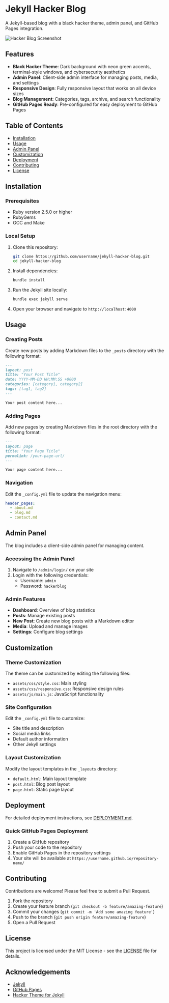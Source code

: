 # Jekyll Hacker Blog

A Jekyll-based blog with a black hacker theme, admin panel, and GitHub Pages integration.

![Hacker Blog Screenshot](assets/images/screenshot.png)

## Features

- **Black Hacker Theme**: Dark background with neon green accents, terminal-style windows, and cybersecurity aesthetics
- **Admin Panel**: Client-side admin interface for managing posts, media, and settings
- **Responsive Design**: Fully responsive layout that works on all device sizes
- **Blog Management**: Categories, tags, archive, and search functionality
- **GitHub Pages Ready**: Pre-configured for easy deployment to GitHub Pages

## Table of Contents

- [Installation](#installation)
- [Usage](#usage)
- [Admin Panel](#admin-panel)
- [Customization](#customization)
- [Deployment](#deployment)
- [Contributing](#contributing)
- [License](#license)

## Installation

### Prerequisites

- Ruby version 2.5.0 or higher
- RubyGems
- GCC and Make

### Local Setup

1. Clone this repository:
   ```bash
   git clone https://github.com/username/jekyll-hacker-blog.git
   cd jekyll-hacker-blog
   ```

2. Install dependencies:
   ```bash
   bundle install
   ```

3. Run the Jekyll site locally:
   ```bash
   bundle exec jekyll serve
   ```

4. Open your browser and navigate to `http://localhost:4000`

## Usage

### Creating Posts

Create new posts by adding Markdown files to the `_posts` directory with the following format:

```markdown
---
layout: post
title: "Your Post Title"
date: YYYY-MM-DD HH:MM:SS +0000
categories: [category1, category2]
tags: [tag1, tag2]
---

Your post content here...
```

### Adding Pages

Add new pages by creating Markdown files in the root directory with the following format:

```markdown
---
layout: page
title: "Your Page Title"
permalink: /your-page-url/
---

Your page content here...
```

### Navigation

Edit the `_config.yml` file to update the navigation menu:

```yaml
header_pages:
  - about.md
  - blog.md
  - contact.md
```

## Admin Panel

The blog includes a client-side admin panel for managing content.

### Accessing the Admin Panel

1. Navigate to `/admin/login/` on your site
2. Login with the following credentials:
   - Username: `admin`
   - Password: `hackerblog`

### Admin Features

- **Dashboard**: Overview of blog statistics
- **Posts**: Manage existing posts
- **New Post**: Create new blog posts with a Markdown editor
- **Media**: Upload and manage images
- **Settings**: Configure blog settings

## Customization

### Theme Customization

The theme can be customized by editing the following files:

- `assets/css/style.css`: Main styling
- `assets/css/responsive.css`: Responsive design rules
- `assets/js/main.js`: JavaScript functionality

### Site Configuration

Edit the `_config.yml` file to customize:

- Site title and description
- Social media links
- Default author information
- Other Jekyll settings

### Layout Customization

Modify the layout templates in the `_layouts` directory:

- `default.html`: Main layout template
- `post.html`: Blog post layout
- `page.html`: Static page layout

## Deployment

For detailed deployment instructions, see [DEPLOYMENT.md](DEPLOYMENT.md).

### Quick GitHub Pages Deployment

1. Create a GitHub repository
2. Push your code to the repository
3. Enable GitHub Pages in the repository settings
4. Your site will be available at `https://username.github.io/repository-name/`

## Contributing

Contributions are welcome! Please feel free to submit a Pull Request.

1. Fork the repository
2. Create your feature branch (`git checkout -b feature/amazing-feature`)
3. Commit your changes (`git commit -m 'Add some amazing feature'`)
4. Push to the branch (`git push origin feature/amazing-feature`)
5. Open a Pull Request

## License

This project is licensed under the MIT License - see the [LICENSE](LICENSE) file for details.

## Acknowledgements

- [Jekyll](https://jekyllrb.com/)
- [GitHub Pages](https://pages.github.com/)
- [Hacker Theme for Jekyll](https://github.com/pages-themes/hacker)
